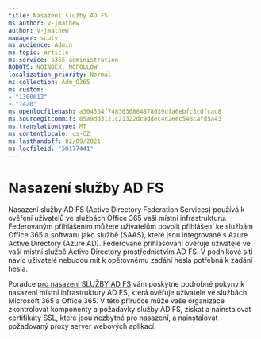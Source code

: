 ```yaml
---
title: Nasazení služby AD FS
ms.author: v-jmathew
author: v-jmathew
manager: scotv
ms.audience: Admin
ms.topic: article
ms.service: o365-administration
ROBOTS: NOINDEX, NOFOLLOW
localization_priority: Normal
ms.collection: Adm_O365
ms.custom:
- "1300012"
- "7420"
ms.openlocfilehash: a304504f7483036884878639dfa6ebfc3cdfcac8
ms.sourcegitcommit: 05a9dd3121c21322dc9ddec4c2eec548cafd5a43
ms.translationtype: MT
ms.contentlocale: cs-CZ
ms.lasthandoff: 02/09/2021
ms.locfileid: "50177441"
---
```

# <a name="deploy-ad-fs"></a>Nasazení služby AD FS

Nasazení služby AD FS (Active Directory Federation Services) používá k ověření uživatelů ve službách Office 365 vaši místní infrastrukturu. Federovaným přihlášením můžete uživatelům povolit přihlášení ke službám Office 365 a softwaru jako službě (SAAS), které jsou integrované s Azure Active Directory (Azure AD). Federované přihlašování ověřuje uživatele ve vaší místní službě Active Directory prostřednictvím AD FS. V podnikové síti navíc uživatelé nebudou mít k opětovnému zadání hesla potřebná k zadání hesla.

Poradce [pro nasazení SLUŽBY AD FS](https://go.microsoft.com/fwlink/?linkid=2071178) vám poskytne podrobné pokyny k nasazení místní infrastruktury AD FS, která ověřuje uživatele ve službách Microsoft 365 a Office 365. V této příručce může vaše organizace zkontrolovat komponenty a požadavky služby AD FS, získat a nainstalovat certifikáty SSL, které jsou nezbytné pro nasazení, a nainstalovat požadovaný proxy server webových aplikací.
